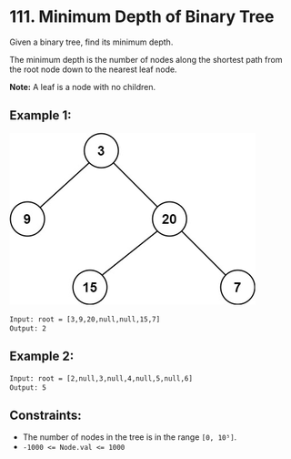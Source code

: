 # 111. Minimum Depth of Binary Tree

Given a binary tree, find its minimum depth.

The minimum depth is the number of nodes along the shortest path from the root node down to the nearest leaf node.

**Note:** A leaf is a node with no children.

## Example 1:

![Example 1](example1.png)

```
Input: root = [3,9,20,null,null,15,7]
Output: 2
```

## Example 2:

```
Input: root = [2,null,3,null,4,null,5,null,6]
Output: 5
```

## Constraints:

- The number of nodes in the tree is in the range `[0, 10⁵]`.
- `-1000 <= Node.val <= 1000`
